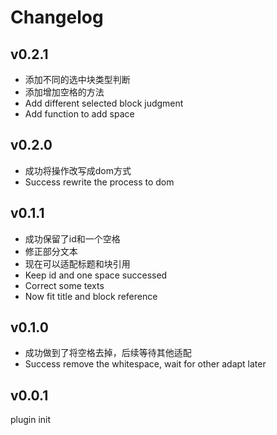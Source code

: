 # Changelog

## v0.2.1

- 添加不同的选中块类型判断
- 添加增加空格的方法
- Add different selected block judgment
- Add function to add space

## v0.2.0

- 成功将操作改写成dom方式
- Success rewrite the process to dom

## v0.1.1

- 成功保留了id和一个空格
- 修正部分文本
- 现在可以适配标题和块引用
- Keep id and one space successed
- Correct some texts
- Now fit title and block reference

## v0.1.0

- 成功做到了将空格去掉，后续等待其他适配
- Success remove the whitespace, wait for other adapt later

## v0.0.1

plugin init